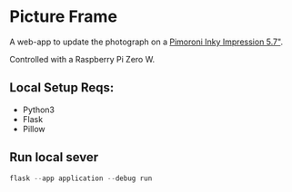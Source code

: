 # Picture Frame

A web-app to update the photograph on a [Pimoroni Inky Impression 5.7"](https://shop.pimoroni.com/products/inky-impression-5-7?variant=32298701324371).

Controlled with a Raspberry Pi Zero W.

## Local Setup Reqs:

- Python3
- Flask
- Pillow

## Run local sever

```python
flask --app application --debug run
```